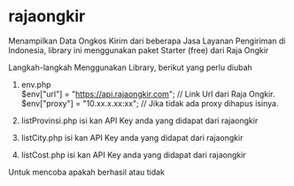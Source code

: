 # rajaongkir
Menampilkan Data Ongkos Kirim dari beberapa Jasa Layanan Pengiriman di Indonesia, library ini menggunakan paket Starter (free) dari Raja Ongkir

Langkah-langkah Menggunakan Library, berikut yang perlu diubah
1. env.php <br/>
$env["url"] = "https://api.rajaongkir.com"; // Link Url dari Raja Ongkir.
$env["proxy"] = "10.xx.x.xx:xx"; // Jika tidak ada proxy dihapus isinya.

2. listProvinsi.php
isi kan API Key anda yang didapat dari rajaongkir

3. listCity.php
isi kan API Key anda yang didapat dari rajaongkir

4. listCost.php
isi kan API Key anda yang didapat dari rajaongkir

Untuk mencoba apakah berhasil atau tidak
